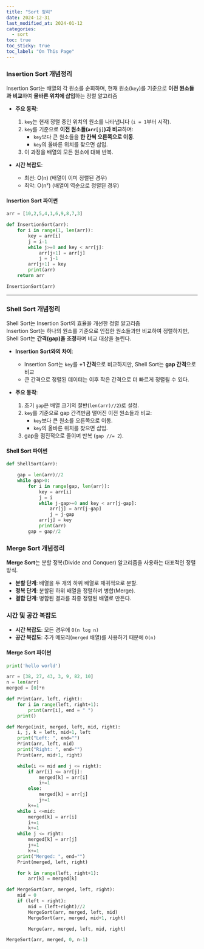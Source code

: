 ```yaml
---
title: "Sort 정리"
date: 2024-12-31
last_modified_at: 2024-01-12
categories:
  - sort
toc: true
toc_sticky: true
toc_label: "On This Page"
---
```


### Insertion Sort 개념정리

Insertion Sort는 배열의 각 원소를 순회하며, 현재 원소(`key`)를 기준으로 **이전 원소들과 비교**하여 **올바른 위치에 삽입**하는 정렬 알고리즘

- **주요 동작**:
  1. `key`는 현재 정렬 중인 위치의 원소를 나타냅니다 (`i = 1`부터 시작).
  2. `key`를 기준으로 **이전 원소들(`arr[j]`)과 비교**하며:
     - `key`보다 큰 원소들을 **한 칸씩 오른쪽으로 이동**.
     - `key`의 올바른 위치를 찾으면 삽입.
  3. 이 과정을 배열의 모든 원소에 대해 반복.

- **시간 복잡도**:
  - 최선: O(n) (배열이 이미 정렬된 경우)
  - 최악: O(n²) (배열이 역순으로 정렬된 경우)

#### Insertion Sort 파이썬

```python
arr = [10,2,5,4,1,6,9,8,7,3]

def InsertionSort(arr):
    for i in range(1, len(arr)):
        key = arr[i]
        j = i-1
        while j>=0 and key < arr[j]:
            arr[j+1] = arr[j]
            j = j-1
        arr[j+1] = key
        print(arr)
    return arr

InsertionSort(arr)
```

---

### Shell Sort 개념정리

Shell Sort는 Insertion Sort의 효율을 개선한 정렬 알고리즘   
Insertion Sort는 하나의 원소를 기준으로 인접한 원소들과만 비교하여 정렬하지만, Shell Sort는 **간격(gap)을 조정**하며 비교 대상을 늘린다.

- **Insertion Sort와의 차이**:
  - Insertion Sort는 `key`를 **+1 간격**으로 비교하지만, Shell Sort는 **gap 간격**으로 비교
  - 큰 간격으로 정렬된 데이터는 이후 작은 간격으로 더 빠르게 정렬될 수 있다.

- **주요 동작**:
  1. 초기 `gap`은 배열 크기의 절반(`len(arr)//2`)로 설정.
  2. `key`를 기준으로 gap 간격만큼 떨어진 이전 원소들과 비교:
     - `key`보다 큰 원소를 오른쪽으로 이동.
     - `key`의 올바른 위치를 찾으면 삽입.
  3. gap을 점진적으로 줄이며 반복 (`gap //= 2`).

#### Shell Sort 파이썬
```python
def ShellSort(arr):

    gap = len(arr)//2
    while gap>0:
        for i in range(gap, len(arr)):
            key = arr[i]
            j = i
            while j-gap>=0 and key < arr[j-gap]:
                arr[j] = arr[j-gap]
                j = j-gap
            arr[j] = key
            print(arr)
        gap = gap//2
```

### Merge Sort 개념정리
**Merge Sort**는 분할 정복(Divide and Conquer) 알고리즘을 사용하는 대표적인 정렬 방식.

- **분할 단계**: 배열을 두 개의 하위 배열로 재귀적으로 분할.
- **정복 단계**: 분할된 하위 배열을 정렬하며 병합(Merge).
- **결합 단계**: 병합된 결과를 최종 정렬된 배열로 만든다.

### 시간 및 공간 복잡도

- **시간 복잡도**: 모든 경우에 `O(n log n)`
- **공간 복잡도**: 추가 메모리(`merged` 배열)를 사용하기 때문에 `O(n)`

#### Merge Sort 파이썬
```python
print('hello world')

arr = [38, 27, 43, 3, 9, 82, 10]
n = len(arr)
merged = [0]*n

def Print(arr, left, right):
    for i in range(left, right+1):
        print(arr[i], end = " ")
    print()

def Merge(init, merged, left, mid, right):
    i, j, k = left, mid+1, left
    print("Left: ", end="")
    Print(arr, left, mid)
    print("Right: ", end="")
    Print(arr, mid+1, right)

    while(i <= mid and j <= right):
        if arr[i] <= arr[j]:
            merged[k] = arr[i]
            i+=1
        else:
            merged[k] = arr[j]
            j+=1
        k+=1
    while i <=mid:
        merged[k] = arr[i]
        i+=1
        k+=1
    while j <= right:
        merged[k] = arr[j]
        j+=1
        k+=1
    print("Merged: ", end="")
    Print(merged, left, right)

    for k in range(left, right+1):
        arr[k] = merged[k]

def MergeSort(arr, merged, left, right):
    mid = 0
    if (left < right):
        mid = (left+right)//2
        MergeSort(arr, merged, left, mid)
        MergeSort(arr, merged, mid+1, right)

        Merge(arr, merged, left, mid, right)

MergeSort(arr, merged, 0, n-1)

```